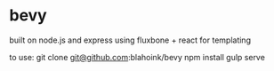 bevy
=======

built on node.js and express
using fluxbone + react for templating

to use:
    git clone git@github.com:blahoink/bevy
    npm install
    gulp serve


